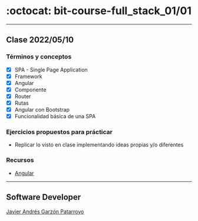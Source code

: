 # :octocat: bit-course-full_stack_01/01
- - -
## Clase 2022/05/10
### Términos y conceptos
* [x] SPA - Single Page Application
* [x] Framework
* [x] Angular
* [x] Componente
* [x] Router
* [x] Rutas
* [x] Angular con Bootstrap
* [x] Funcionalidad básica de una SPA
### Ejercicios propuestos para prácticar
* Replicar lo visto en clase implementando ideas propias y/o diferentes
### Recursos
* [Angular](https://angular.io/)
- - -
## Software Developer
[Javier Andrés Garzón Patarroyo](https://javierandresgp.com)
